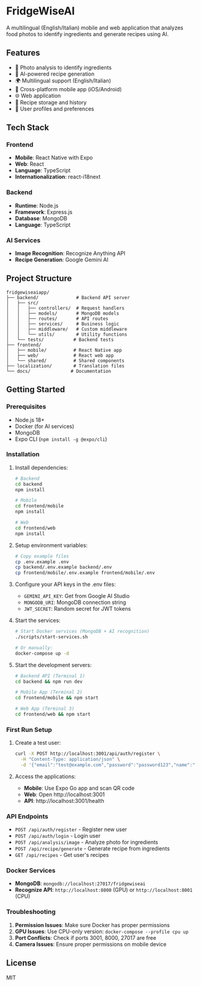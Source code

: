 # FridgeWiseAI

A multilingual (English/Italian) mobile and web application that analyzes food photos to identify ingredients and generate recipes using AI.

## Features

- 📸 Photo analysis to identify ingredients
- 🤖 AI-powered recipe generation
- 🌍 Multilingual support (English/Italian)
- 📱 Cross-platform mobile app (iOS/Android)
- 🌐 Web application
- 💾 Recipe storage and history
- 👤 User profiles and preferences

## Tech Stack

### Frontend
- **Mobile**: React Native with Expo
- **Web**: React
- **Language**: TypeScript
- **Internationalization**: react-i18next

### Backend
- **Runtime**: Node.js
- **Framework**: Express.js
- **Database**: MongoDB
- **Language**: TypeScript

### AI Services
- **Image Recognition**: Recognize Anything API
- **Recipe Generation**: Google Gemini AI

## Project Structure

```
fridgewiseaiapp/
├── backend/              # Backend API server
│   ├── src/
│   │   ├── controllers/  # Request handlers
│   │   ├── models/       # MongoDB models
│   │   ├── routes/       # API routes
│   │   ├── services/     # Business logic
│   │   ├── middleware/   # Custom middleware
│   │   └── utils/        # Utility functions
│   └── tests/           # Backend tests
├── frontend/
│   ├── mobile/          # React Native app
│   ├── web/             # React web app
│   └── shared/          # Shared components
├── localization/        # Translation files
└── docs/               # Documentation
```

## Getting Started

### Prerequisites
- Node.js 18+
- Docker (for AI services)
- MongoDB
- Expo CLI (`npm install -g @expo/cli`)

### Installation

1. Install dependencies:
   ```bash
   # Backend
   cd backend
   npm install
   
   # Mobile
   cd frontend/mobile
   npm install
   
   # Web
   cd frontend/web
   npm install
   ```

2. Setup environment variables:
   ```bash
   # Copy example files
   cp .env.example .env
   cp backend/.env.example backend/.env
   cp frontend/mobile/.env.example frontend/mobile/.env
   ```

3. Configure your API keys in the .env files:
   - `GEMINI_API_KEY`: Get from Google AI Studio
   - `MONGODB_URI`: MongoDB connection string
   - `JWT_SECRET`: Random secret for JWT tokens

4. Start the services:
   ```bash
   # Start Docker services (MongoDB + AI recognition)
   ./scripts/start-services.sh
   
   # Or manually:
   docker-compose up -d
   ```

5. Start the development servers:
   ```bash
   # Backend API (Terminal 1)
   cd backend && npm run dev
   
   # Mobile App (Terminal 2)
   cd frontend/mobile && npm start
   
   # Web App (Terminal 3)
   cd frontend/web && npm start
   ```

### First Run Setup

1. Create a test user:
   ```bash
   curl -X POST http://localhost:3001/api/auth/register \
     -H "Content-Type: application/json" \
     -d '{"email":"test@example.com","password":"password123","name":"Test User"}'
   ```

2. Access the applications:
   - **Mobile**: Use Expo Go app and scan QR code
   - **Web**: Open http://localhost:3001
   - **API**: http://localhost:3001/health

### API Endpoints

- `POST /api/auth/register` - Register new user
- `POST /api/auth/login` - Login user
- `POST /api/analysis/image` - Analyze photo for ingredients
- `POST /api/recipe/generate` - Generate recipe from ingredients
- `GET /api/recipes` - Get user's recipes

### Docker Services

- **MongoDB**: `mongodb://localhost:27017/fridgewiseai`
- **Recognize API**: `http://localhost:8000` (GPU) or `http://localhost:8001` (CPU)

### Troubleshooting

1. **Permission Issues**: Make sure Docker has proper permissions
2. **GPU Issues**: Use CPU-only version: `docker-compose --profile cpu up`
3. **Port Conflicts**: Check if ports 3001, 8000, 27017 are free
4. **Camera Issues**: Ensure proper permissions on mobile device

## License

MIT